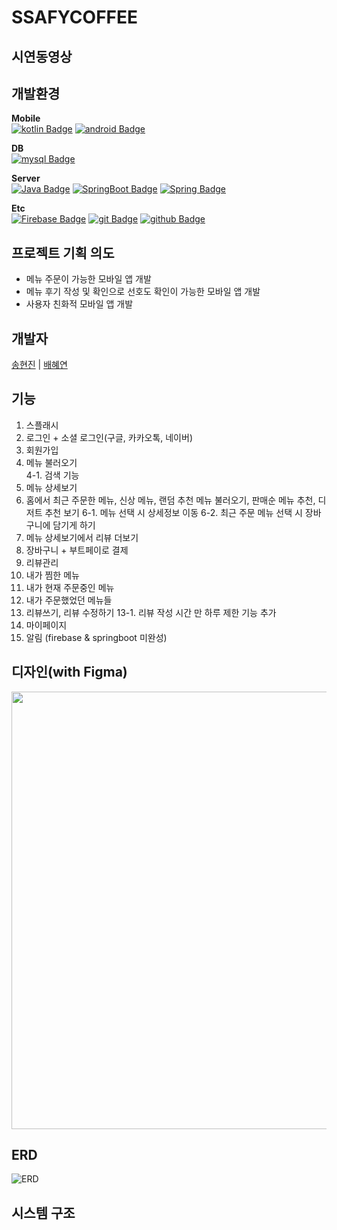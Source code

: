 # SSAFYCOFFEE

## 시연동영상

## 개발환경

**Mobile** </br>
[![kotlin Badge](https://img.shields.io/badge/kotlin-7F52FF?style=flat-square&logo=kotlin&logoColor=white)](https://www.kotlin.org/)
[![android Badge](https://img.shields.io/badge/android-3DDC84?style=flat-square&logo=android&logoColor=white)](https://android.org/)

**DB** </br>
[![mysql Badge](https://img.shields.io/badge/mysql-4479A1?style=flat-square&logo=mysql&logoColor=white)](https://mysql.org/)

**Server** </br>
[![Java Badge](https://img.shields.io/badge/Java-007396?style=flat-square&logo=Java&logoColor=white)](https://Java.info/)
[![SpringBoot Badge](https://img.shields.io/badge/springboot-6DB33F?style=flat-square&logo=Springboot&logoColor=white)](https://www.SpringBoot.org/)
[![Spring Badge](https://img.shields.io/badge/spring-6DB33F?style=flat-square&logo=Spring&logoColor=white)](https://www.Spring.org/)

**Etc** </br>
[![Firebase Badge](https://img.shields.io/badge/firebase-FFCA28?style=flat-square&logo=firebase&logoColor=white)](https://firebase.com/)
[![git Badge](https://img.shields.io/badge/git-F05032?style=flat-square&logo=git&logoColor=white)](https://git.com/)
[![github Badge](https://img.shields.io/badge/github-181717?style=flat-square&logo=github&logoColor=white)](https://github.com/)

## 프로젝트 기획 의도
- 메뉴 주문이 가능한 모바일 앱 개발
- 메뉴 후기 작성 및 확인으로 선호도 확인이 가능한 모바일 앱 개발
- 사용자 친화적 모바일 앱 개발

## 개발자
[송현진](https://github.com/ssonghj) | [배혜연](https://github.com/henginthere)

## 기능
 1. 스플래시
 2. 로그인 + 소셜 로그인(구글, 카카오톡, 네이버)
 3. 회원가입
 4. 메뉴 불러오기  
 4-1. 검색 기능
 5. 메뉴 상세보기
 6. 홈에서 최근 주문한 메뉴, 신상 메뉴, 랜덤 추천 메뉴 불러오기, 판매순 메뉴 추천, 디저트 추천 보기
 6-1. 메뉴 선택 시 상세정보 이동
 6-2. 최근 주문 메뉴 선택 시 장바구니에 담기게 하기
 7. 메뉴 상세보기에서 리뷰 더보기
 8. 장바구니 + 부트페이로 결제
 9. 리뷰관리
 10. 내가 찜한 메뉴
 11. 내가 현재 주문중인 메뉴
 12. 내가 주문했었던 메뉴들
 13. 리뷰쓰기, 리뷰 수정하기 
 13-1. 리뷰 작성 시간 만 하루 제한 기능 추가
 14. 마이페이지
 15. 알림 (firebase & springboot 미완성)

## 디자인(with Figma)
<img src="https://user-images.githubusercontent.com/40493508/172805909-5b688508-12fc-49a1-b408-0e335a9fbc4d.png" width="1000" height="700">

## ERD
![ERD](https://user-images.githubusercontent.com/40493508/178485624-36b2bec7-7be6-4d2b-add3-9f1e85048b0b.png)

## 시스템 구조
